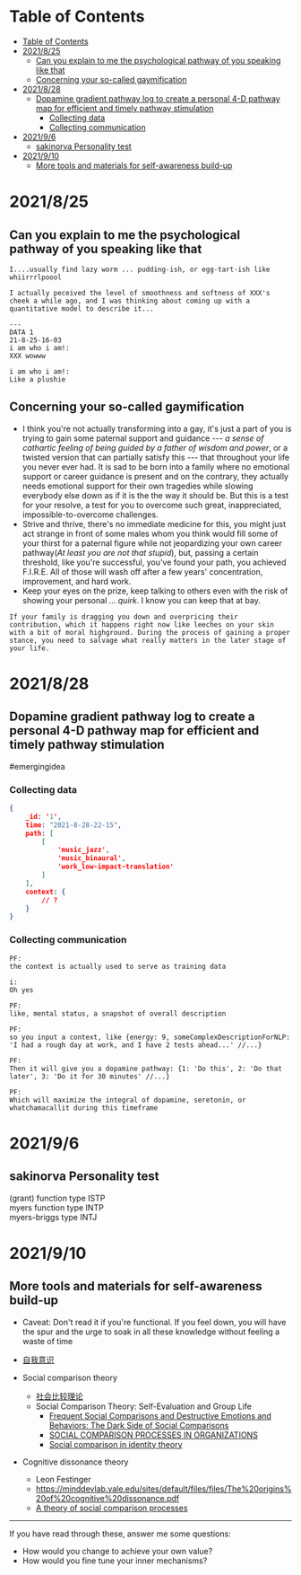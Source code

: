 # Table of Contents
- [Table of Contents](#table-of-contents)
- [2021/8/25](#2021825)
  - [Can you explain to me the psychological pathway of you speaking like that](#can-you-explain-to-me-the-psychological-pathway-of-you-speaking-like-that)
  - [Concerning your so-called gaymification](#concerning-your-so-called-gaymification)
- [2021/8/28](#2021828)
  - [Dopamine gradient pathway log to create a personal 4-D pathway map for efficient and timely pathway stimulation](#dopamine-gradient-pathway-log-to-create-a-personal-4-d-pathway-map-for-efficient-and-timely-pathway-stimulation)
    - [Collecting data](#collecting-data)
    - [Collecting communication](#collecting-communication)
- [2021/9/6](#202196)
  - [sakinorva Personality test](#sakinorva-personality-test)
- [2021/9/10](#2021910)
  - [More tools and materials for self-awareness build-up](#more-tools-and-materials-for-self-awareness-build-up)
# 2021/8/25
## Can you explain to me the psychological pathway of you speaking like that
```
I....usually find lazy worm ... pudding-ish, or egg-tart-ish like whiirrrlpoool

I actually peceived the level of smoothness and softness of XXX's cheek a while ago, and I was thinking about coming up with a quantitative model to describe it...

---
DATA 1
21-8-25-16-03
i am who i am!:
XXX wowww

i am who i am!:
Like a plushie

```

## Concerning your so-called gaymification
- I think you're not actually transforming into a gay, it's just a part of you is trying to gain some paternal support and guidance --- *a sense of cathartic feeling of being guided by a father of wisdom and power*, or a twisted version that can partially satisfy this --- that throughout your life you never ever had. It is sad to be born into a family where no emotional support or career guidance is present and on the contrary, they actually needs emotional support for their own tragedies while slowing everybody else down as if it is the the way it should be. But this is a test for your resolve, a test for you to overcome such great, inappreciated, impossible-to-overcome challenges.
- Strive and thrive, there's no immediate medicine for this, you might just act strange in front of some males whom you think would fill some of your thirst for a paternal figure while not jeopardizing your own career pathway(*At least you are not that stupid*), but, passing a certain threshold, like you're successful, you've found your path, you achieved F.I.R.E. All of those will wash off after a few years' concentration, improvement, and hard work.
- Keep your eyes on the prize, keep talking to others even with the risk of showing your personal ... *quirk*. I know you can keep that at bay.

```
If your family is dragging you down and overpricing their contribution, which it happens right now like leeches on your skin with a bit of moral highground. During the process of gaining a proper stance, you need to salvage what really matters in the later stage of your life.
```


# 2021/8/28
## Dopamine gradient pathway log to create a personal 4-D pathway map for efficient and timely pathway stimulation
#emergingidea
### Collecting data
```json
{
    _id: '1',
    time: "2021-8-28-22-15",
    path: [
        [
            'music_jazz',
            'music_binaural',
            'work_low-impact-translation'
        ]
    ],
    context: {
        // ?
    }
}

```

### Collecting communication
```
PF:
the context is actually used to serve as training data

i:
Oh yes

PF:
like, mental status, a snapshot of overall description

PF:
so you input a context, like {energy: 9, someComplexDescriptionForNLP: 'I had a rough day at work, and I have 2 tests ahead...' //...}

PF:
Then it will give you a dopamine pathway: {1: 'Do this', 2: 'Do that later', 3: 'Do it for 30 minutes' //...}

PF:
Which will maximize the integral of dopamine, seretonin, or whatchamacallit during this timeframe

```

# 2021/9/6
## sakinorva Personality test

(grant) function type	ISTP  
myers function type	INTP  
myers-briggs type	INTJ


# 2021/9/10
## More tools and materials for self-awareness build-up
- Caveat: Don't read it if you're functional. If you feel down, you will have the spur and the urge to soak in all these knowledge without feeling a waste of time

- [自我意识](https://wiki.mbalib.com/wiki/%E8%87%AA%E6%88%91%E6%84%8F%E8%AF%86)
- Social comparison theory
  - [社会比较理论](https://wiki.mbalib.com/wiki/%E7%A4%BE%E4%BC%9A%E6%AF%94%E8%BE%83%E7%90%86%E8%AE%BA)
  - Social Comparison Theory: Self-Evaluation and Group Life
    - [Frequent Social Comparisons and Destructive Emotions and Behaviors: The Dark Side of Social Comparisons](https://lyariv.mycpanel.princeton.edu/papers/DarkSide1.pdf)
    - [SOCIAL COMPARISON PROCESSES IN ORGANIZATIONS](https://espace.library.uq.edu.au/data/UQ_131558/Social_comparison.pdf?Expires=1631277831&Key-Pair-Id=APKAJKNBJ4MJBJNC6NLQ&Signature=PvPN9O0scvBf9YJIXnYz2Vnysl4lM9wLO0nCSjPFiBj7tUzZJ-htp49N1INwl6ak4bMI1ESQL9nPHcEGzKnt9Q~S6e9N7duhe6aRagU5AkZ4aYvUM0wBgwTholnZVRJZArz9DhHlMp1Iw30J-DAmpkJtyJtuNqfNTP7VYLCyRfbjFGH1xj~rMxwQaCTR~5fHtDAuhq1GxrKt-tOcidiNb-I7YqBue~0A5p56yEaEtE-JlY2iWjCYqHs4RnC055NjzSBcgkroxTKXx8Kdfa~lGEGqYmA37v-aY3IPaDOb~Bud04KSF8JCjlK-TVGgp9IRaCeMWkBCd2eiTj0FeLsfWA__)
    - [Social comparison in identity theory](http://rsp-lab11.ucr.edu/Papers/14a.pdf)
- Cognitive dissonance theory
  - Leon Festinger
  - https://minddevlab.yale.edu/sites/default/files/files/The%20origins%20of%20cognitive%20dissonance.pdf
  - [A theory of social comparison processes](https://www2.psych.ubc.ca/~schaller/528Readings/Festinger1954.pdf)

---
If you have read through these, answer me some questions:
- How would you change to achieve your own value?
- How would you fine tune your inner mechanisms?